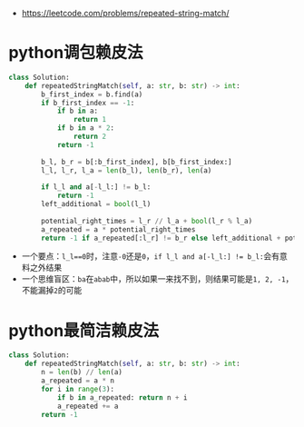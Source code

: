 - https://leetcode.com/problems/repeated-string-match/
# python调包赖皮法
```python
class Solution:
    def repeatedStringMatch(self, a: str, b: str) -> int:
        b_first_index = b.find(a)
        if b_first_index == -1:
            if b in a:
                return 1
            if b in a * 2:
                return 2
            return -1
        
        b_l, b_r = b[:b_first_index], b[b_first_index:]
        l_l, l_r, l_a = len(b_l), len(b_r), len(a)
        
        if l_l and a[-l_l:] != b_l:
            return -1
        left_additional = bool(l_l)
        
        potential_right_times = l_r // l_a + bool(l_r % l_a)
        a_repeated = a * potential_right_times
        return -1 if a_repeated[:l_r] != b_r else left_additional + potential_right_times
```
- 一个要点：`l_l==0`时，注意`-0`还是`0`，`if l_l and a[-l_l:] != b_l:`会有意料之外结果
- 一个思维盲区：`ba`在`abab`中，所以如果一来找不到，则结果可能是`1, 2, -1`，不能漏掉`2`的可能
# python最简洁赖皮法
```python
class Solution:
    def repeatedStringMatch(self, a: str, b: str) -> int:
        n = len(b) // len(a)
        a_repeated = a * n
        for i in range(3):
            if b in a_repeated: return n + i
            a_repeated += a
        return -1
```